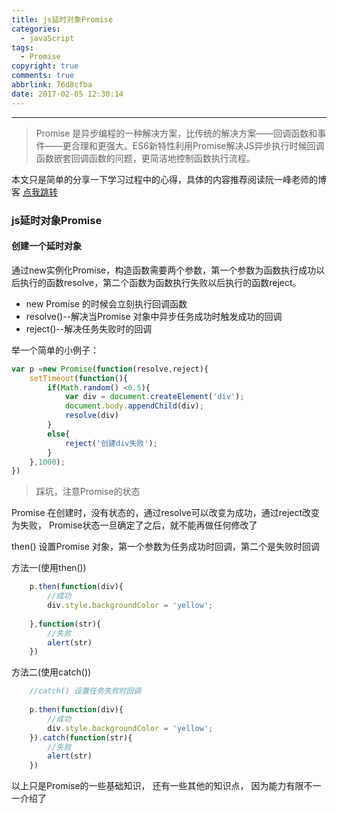 ```yaml
---
title: js延时对象Promise
categories:
  - javaScript
tags:
  - Promise
copyright: true
comments: true
abbrlink: 76d8cfba
date: 2017-02-05 12:30:14
---
```


<hr style='filter:progid:DXImageTransform.Microsoft.Glow(color=#FF0000,strength=10)' color='#FF0000' size='1' />

> Promise 是异步编程的一种解决方案，比传统的解决方案——回调函数和事件——更合理和更强大。ES6新特性利用Promise解决JS异步执行时候回调函数嵌套回调函数的问题，更简洁地控制函数执行流程。

<!--more-->

本文只是简单的分享一下学习过程中的心得，具体的内容推荐阅读阮一峰老师的博客 [点我跳转](http://es6.ruanyifeng.com/#docs/promise)

### js延时对象Promise

#### 创建一个延时对象

通过new实例化Promise，构造函数需要两个参数，第一个参数为函数执行成功以后执行的函数resolve，第二个函数为函数执行失败以后执行的函数reject。

* new Promise 的时候会立刻执行回调函数
* resolve()--解决当Promise 对象中异步任务成功时触发成功的回调
* reject()--解决任务失败时的回调

举一个简单的小例子：

```javascript
var p =new Promise(function(resolve,reject){
	setTimeout(function(){
		if(Math.random() <0.5){
			var div = document.createElement('div');
			document.body.appendChild(div);
			resolve(div)
		}
		else{
			reject('创建div失败');
		}
	},1000);	
})
```

>踩坑，注意Promise的状态

Promise 在创建时，没有状态的，通过resolve可以改变为成功，通过reject改变为失败，
Promise状态一旦确定了之后，就不能再做任何修改了

then() 设置Promise 对象，第一个参数为任务成功时回调，第二个是失败时回调

方法一(使用then())

```javascript
	p.then(function(div){
		//成功
		div.style.backgroundColor = 'yellow';
		
	},function(str){
		//失败
		alert(str)	
	})
```

方法二(使用catch())

```javascript
	//catch() 设置任务失败时回调
	
	p.then(function(div){
		//成功
		div.style.backgroundColor = 'yellow';
	}).catch(function(str){
		//失败
		alert(str)
	})
```


以上只是Promise的一些基础知识， 还有一些其他的知识点， 因为能力有限不一一介绍了
